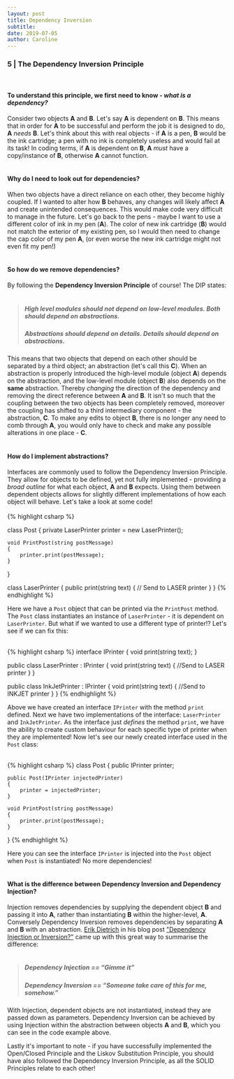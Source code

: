 ```yaml
---
layout: post
title: Dependency Inversion 
subtitle:
date: 2019-07-05
author: Caroline
---
```

### 5 | The Dependency Inversion Principle
<br/>

#### To understand this principle, we first need to know  - *what is a dependency?* 

Consider two objects **A** and **B**. Let's say **A** is dependent on **B**. This means that in order for **A** to be successful and perform the job it is designed to do, **A** *needs* **B**. Let's think about this with real objects - if **A** is a pen, **B** would be the ink cartridge; a pen with no ink is completely useless and would fail at its task!  In coding terms, if **A** is dependent on **B**, **A** *must* have a copy/instance of **B**, otherwise **A** cannot function.
<br/>
<br/>


#### Why do I need to look out for dependencies?

When two objects have a direct reliance on each other, they become highly coupled. If I wanted to alter how **B** behaves, any changes will likely affect **A** and create unintended consequences. This would make code very difficult to manage in the future.  Let's go back to the pens - maybe I want to use a different color of ink in my pen (**A**). The color of new ink cartridge (**B**) would not match the exterior of my existing pen, so I would then need to change the cap color of my pen **A**, (or even worse the new ink cartridge might not even fit my pen!)
<br/>
<br/>


#### So how do we remove dependencies?

By following the **Dependency Inversion Principle** of course!  The DIP states:
<br/>
<br/>
>##### High level modules should not depend on low-level modules. Both should depend on abstractions.
>##### Abstractions should depend on details. Details should depend on abstractions.

This means that two objects that depend on each other should be separated by a third object; an abstraction (let's call this **C**).  When an abstraction is properly introduced the high-level module (object **A**) depends on the abstraction, and the low-level module (object **B**) also depends on the **same** abstraction. Thereby *changing* the direction of the dependency and removing the direct reference between **A** and **B**.  It isn't so much that the coupling between the two objects has been completely removed, moreover the coupling has shifted to a third intermediary component - the abstraction, **C**. To make any edits to object **B**, there is no longer any need to comb through **A**, you would only have to check and make any possible alterations in one place - **C**.
<br/>
<br/>


#### How do I implement abstractions?

Interfaces are commonly used to follow the Dependency Inversion Principle.  They allow for objects to be defined, yet not fully implemented - providing a *broad outline* for what each object, **A** and **B** expects. Using them between dependent objects allows for slightly different implementations of how each object will behave. Let's take a look at some code!
<br/>
<br/>
{% highlight csharp %}

class Post
{
    private LaserPrinter printer = new LaserPrinter();

    void PrintPost(string postMessage)
    {
        printer.print(postMessage);
    }
}

class LaserPrinter
{
    public print(string text)
    {
        // Send to LASER printer
    }
}
{% endhighlight %}

Here we have a `Post` object that can be printed via the `PrintPost` method. The `Post` class instantiates an instance of `LaserPrinter` - it is dependent on `LaserPrinter`. But what if we wanted to use a different type of printer!? Let's see if we can fix this:
<br/>
<br/>

{% highlight csharp %}
interface IPrinter
{
    void print(string text);
}

public class LaserPrinter : IPrinter
{
    void print(string text)
    {
        //Send to LASER printer
    }
}

public class InkJetPrinter : IPrinter
{
    void print(string text)
    {
        //Send to INKJET printer
    }
}
{% endhighlight %}

Above we have created an interface `IPrinter` with the method `print` defined. Next we have two implementations of the interface: `LaserPrinter` and `InkJetPrinter`. As the interface just *defines* the method `print`, we have the ability to create custom behaviour for each specific type of printer when they are implemented!  Now let's see our newly created interface used in the `Post` class:
<br/>
<br/>

{% highlight csharp %}
class Post
{
    public IPrinter printer;

    public Post(IPrinter injectedPrinter)
    {
        printer = injectedPrinter;
    }

    void PrintPost(string postMessage)
    {
        printer.print(postMessage);
    }
}
{% endhighlight %}

Here you can see the interface `IPrinter` is injected into the `Post` object when `Post` is instantiated! No more dependencies!
<br/>
<br/>


#### What is the difference between Dependency Inversion and Dependency Injection? 

Injection removes dependencies by supplying the dependent object **B** and passing it into **A**, rather than instantiating **B** within the higher-level, **A**. Conversely Dependency Inversion removes dependencies by separating **A** and **B** with an abstraction.  [Erik Dietrich](https://daedtech.com/about/) in his blog post ["Dependency Injection or Inversion?"](https://daedtech.com/dependency-injection-or-inversion/) came up with this great way to summarise the difference:
<br/>
<br/>

>##### Dependency Injection == “Gimme it”
>##### Dependency Inversion == “Someone take care of this for me, somehow.”  

With Injection, dependent objects are not instantiated, instead they are passed down as parameters. Dependency Inversion can be achieved by using Injection within the abstraction between objects **A** and **B**, which you can see in the code example above.

Lastly it's important to note - if you have successfully implemented the Open/Closed Principle and the Liskov Substitution Principle, you should have also followed the Dependency Inversion Principle, as all the SOLID Principles relate to each other!
